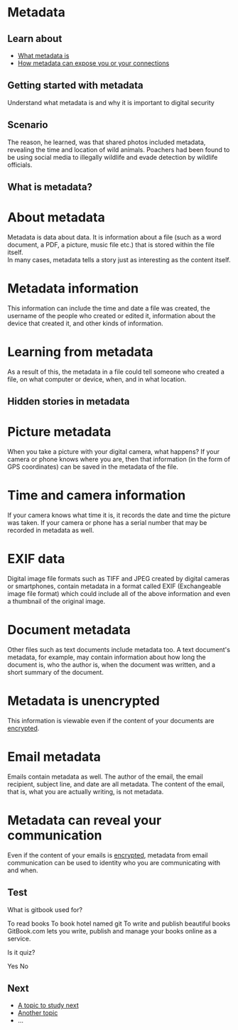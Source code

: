 # Metadata
## Learn about
- [What metadata is](en/topics/understand-4-digisec/3-metadata/3-1-learn.md)
- [How metadata can expose you or your connections](en/topics/understand-4-digisec/3-metadata/3-2-learn.md)


## Getting started with metadata
Understand what metadata is and why it is important to digital security


## Scenario
The reason, he learned, was that shared photos included metadata, revealing the time and location of wild animals. Poachers had been found to be using social media to illegally wildlife and evade detection by wildlife officials.


## What is metadata?
# About metadata
Metadata is data about data. It is information about a file (such as a word document, a PDF, a picture, music file etc.) that is stored within the file itself.
<br>
In many cases, metadata tells a story just as interesting as the content itself.
<br>
# Metadata information
This information can include the time and date a file was created, the username of the people who created or edited it, information about the device that created it, and other kinds of information.
<br>
# Learning from metadata
As a result of this, the metadata in a file could tell someone who created a file, on what computer or device, when, and in what location.


## Hidden stories in metadata
# Picture metadata
When you take a picture with your digital camera, what happens? If your camera or phone knows where you are, then that information (in the form of GPS coordinates) can be saved in the metadata of the file.
<br>
# Time and camera information
If your camera knows what time it is, it records the date and time the picture was taken. If your camera or phone has a serial number that may be recorded in metadata as well.
<br>
# EXIF data
Digital image file formats such as TIFF and JPEG created by digital cameras or smartphones, contain metadata in a format called EXIF (Exchangeable image file format) which could include all of the above information and even a thumbnail of the original image.
<br>
# Document metadata
Other files such as text documents include metadata too. A text document's metadata, for example, may contain information about how long the document is, who the author is, when the document was written, and a short summary of the document.
<br>
# Metadata is unencrypted
This information is viewable even if the content of your documents are [encrypted](en/topics/understand-4-digisec/1-encryption/1-1-intro.md).
<br>
# Email metadata
Emails contain metadata as well. The author of the email, the email recipient, subject line, and date are all metadata. The content of the email, that is, what you are actually writing, is not metadata.
<br>
# Metadata can reveal your communication
Even if the content of your emails is [encrypted](en/topics/understand-4-digisec/1-encryption/1-1-intro.md), metadata from email communication can be used to identity who you are communicating with and when.


## Test
<quiz name="Gitbook Quiz">
    <question multiple>
        <p>What is gitbook used for?</p>
        <answer correct>To read books</answer>
        <answer>To book hotel named git</answer>
        <answer correct>To write and publish beautiful books</answer>
        <explanation>GitBook.com lets you write, publish and manage your books online as a service.</explanation>
    </question>
    <question>
        <p>Is it quiz?</p>
        <answer correct>Yes</answer>
        <answer>No</answer>
    </question>
</quiz>

## Next
 * [A topic to study next](en/topics/_topic/_unit/index.md)
 * [Another topic](en/topics/_topic/_unit/index.md)
 * ...

